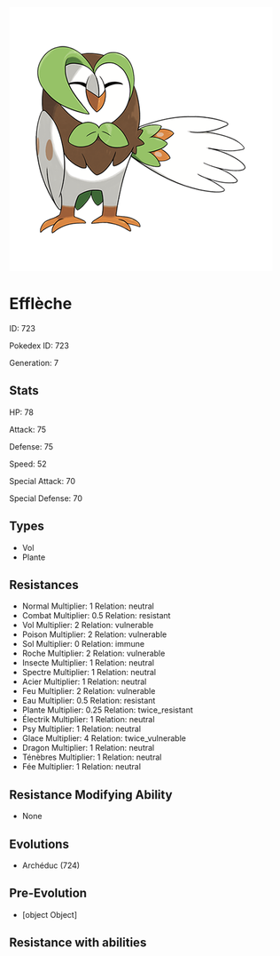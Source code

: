 ![](https://raw.githubusercontent.com/PokeAPI/sprites/master/sprites/pokemon/other/official-artwork/723.png)

# Efflèche
ID: 723

Pokedex ID: 723

Generation: 7

## Stats

HP: 78

Attack: 75

Defense: 75

Speed: 52

Special Attack: 70

Special Defense: 70

## Types

- Vol
- Plante
## Resistances

- Normal Multiplier: 1 Relation: neutral
- Combat Multiplier: 0.5 Relation: resistant
- Vol Multiplier: 2 Relation: vulnerable
- Poison Multiplier: 2 Relation: vulnerable
- Sol Multiplier: 0 Relation: immune
- Roche Multiplier: 2 Relation: vulnerable
- Insecte Multiplier: 1 Relation: neutral
- Spectre Multiplier: 1 Relation: neutral
- Acier Multiplier: 1 Relation: neutral
- Feu Multiplier: 2 Relation: vulnerable
- Eau Multiplier: 0.5 Relation: resistant
- Plante Multiplier: 0.25 Relation: twice_resistant
- Électrik Multiplier: 1 Relation: neutral
- Psy Multiplier: 1 Relation: neutral
- Glace Multiplier: 4 Relation: twice_vulnerable
- Dragon Multiplier: 1 Relation: neutral
- Ténèbres Multiplier: 1 Relation: neutral
- Fée Multiplier: 1 Relation: neutral
## Resistance Modifying Ability

- None

## Evolutions

- Archéduc (724)
## Pre-Evolution

- [object Object]

## Resistance with abilities
